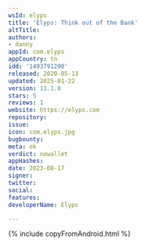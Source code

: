 ```yaml
---
wsId: elyps
title: 'Elyps: Think out of the Bank'
altTitle: 
authors:
- danny
appId: com.elyps
appCountry: tn
idd: '1493791290'
released: 2020-05-13
updated: 2025-01-22
version: 11.1.0
stars: 5
reviews: 1
website: https://elyps.com
repository: 
issue: 
icon: com.elyps.jpg
bugbounty: 
meta: ok
verdict: nowallet
appHashes: 
date: 2023-08-17
signer: 
twitter: 
social: 
features: 
developerName: Elyps

---
```


{% include copyFromAndroid.html %}
